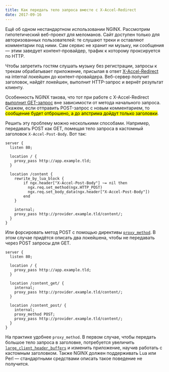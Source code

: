 ```yaml
---
title: Как передать тело запроса вместе с X-Accel-Redirect
date: 2017-09-16
---
```


Ещё об одном нестандартном использовании NGINX. Рассмотрим гипотетический веб-проект для меломанов. Сайт доступен только для авторизованных пользователей: те слушают треки и оставляют комментарии под ними. Сам сервис не хранит ни музыку, ни сообщения — этим заведует контент-провайдер, трафик к которому проксируется по HTTP.

Чтобы запретить гостям слушать музыку без регистрации, запросы к трекам обрабатывает приложение, присылая в ответ [X-Accel-Redirect](https://www.nginx.com/resources/wiki/start/topics/examples/x-accel/) на internal локейшен до контент-провайдера. Веб-сервер получит заголовок, найдёт локейшен, выполнит HTTP-запрос и вернёт результат клиенту.

Особенность NGINX такова, что тот при работе с X-Accel-Redirect [выполнит GET-запрос](https://github.com/nginx/nginx/blob/80f2e8f656267251c7d053307b82a382f5bb7744/src/http/ngx_http_upstream.c#L2693) вне зависимости от метода начального запроса. Скажем, если отправить POST-запрос с новым комментарием, то <mark>сообщение будет отброшено, а до апстрима дойдут только заголовки</mark>.

Решить эту проблему можно несколькими способами. Например, передавать POST как GET, помещая тело запроса в кастомный заголовок `X-Accel-Post-Body`. Вот так:

```
server {
  listen 80;

  location / {
    proxy_pass http://app.example.tld;
  }

  location /content {
    rewrite_by_lua_block {
        if ngx.header["X-Accel-Post-Body"] ~= nil then
          ngx.req.set_method(ngx.HTTP_POST)
          ngx.req.set_body_data(ngx.header["X-Accel-Post-Body"])
        end
    }

    internal;
    proxy_pass http://provider.example.tld/content/;
  }
}
```

Или форсировать метод POST с помощью директивы [`proxy_method`](https://nginx.ru/en/docs/http/ngx_http_proxy_module.html#proxy_method). В этом случае придётся описать два локейшена, чтобы не передавать через POST запросы для GET.

```
server {
  listen 80;

  location / {
    proxy_pass http://app.example.tld;
  }

  location /content_get/ {
    internal;
    proxy_pass http://provider.example.tld/content/;    
  }

  location /content_post/ {
    internal;
    proxy_method POST;
    proxy_pass http://provider.example.tld/content/;
  }
}
```

На практике удобнее `proxy_method`. В первом случае, чтобы передать большое тело запроса в заголовке, потребуется увеличить [`large_client_header_buffers`](https://nginx.org/en/docs/http/ngx_http_core_module.html#large_client_header_buffers) и изменить приложение, научив работать с кастомным заголовком. Также NGINX должен поддерживать Lua или Perl — стандартными средствами описать такое поведение не получится.
